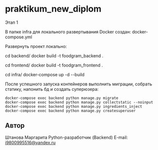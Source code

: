 # praktikum_new_diplom

Этап 1

В папке infra для локального развертывания Docker создан:
docker-compose.yml

Развернуть проект локально:

cd backend/
docker build -t foodgram_backend .

cd frontend/
docker build -t foodgram_frontend .

cd infra/
docker-compose up -d --build

После успешного запуска контейнеров выполнить миграции, собрать статику, напонить бд и создать суперюзера:
```
docker-compose exec backend python manage.py migrate
docker-compose exec backend python manage.py collectstatic --noinput
docker-compose exec backend python manage.py ingredients_inject
docker-compose exec backend python manage.py createsuperuser
```


## Автор

Штанова Маргарита 
Python-разработчик (Backend)
E-mail: i9800995516@yandex.ru
